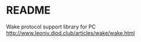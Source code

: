 # README #

Wake protocol support library for PC
http://www.leoniv.diod.club/articles/wake/wake.html